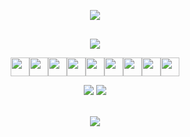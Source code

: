 <p align="center">
<img src="https://github.com/user-attachments/assets/d949e0e2-71c2-46fc-a1bb-27f7d340a7ed">

<br>

<p align="center">
<img src="https://github.com/user-attachments/assets/1e62af81-0372-4663-84a9-f6efc7b59eb7" width="1000" height="1.5">

<!-- 
<p align="center">
<img src="https://github.com/seanprashad/slackmoji/blob/master/emoji/blob/blob-joy-gif.gif" width="30"><img src="https://github.com/seanprashad/slackmoji/blob/master/emoji/blob/blob-joy-gif.gif" width="30"><img src="https://github.com/seanprashad/slackmoji/blob/master/emoji/blob/blob-joy-gif.gif" width="30"><img src="https://github.com/seanprashad/slackmoji/blob/master/emoji/blob/blob-joy-gif.gif" width="30"><img src="https://github.com/seanprashad/slackmoji/blob/master/emoji/blob/blob-joy-gif.gif" width="30"><img src="https://github.com/seanprashad/slackmoji/blob/master/emoji/blob/blob-joy-gif.gif" width="30"><img src="https://github.com/seanprashad/slackmoji/blob/master/emoji/blob/blob-joy-gif.gif" width="30"><img src="https://github.com/seanprashad/slackmoji/blob/master/emoji/blob/blob-joy-gif.gif" width="30"><img src="https://github.com/seanprashad/slackmoji/blob/master/emoji/blob/blob-joy-gif.gif" width="30">
-->



<p align="center">
<img src="https://github.com/user-attachments/assets/dfbb7cd9-25a2-4f09-8429-53596616587e">

<p align="center">
<img src="https://github.com/seanprashad/slackmoji/blob/master/emoji/blob/blob-wine-gif.gif" width="30"><img src="https://github.com/seanprashad/slackmoji/blob/master/emoji/blob/blob-wine-gif.gif" width="30"><img src="https://github.com/seanprashad/slackmoji/blob/master/emoji/blob/blob-wine-gif.gif" width="30"><img src="https://github.com/seanprashad/slackmoji/blob/master/emoji/blob/blob-wine-gif.gif" width="30"><img src="https://github.com/seanprashad/slackmoji/blob/master/emoji/blob/blob-wine-gif.gif" width="30"><img src="https://github.com/seanprashad/slackmoji/blob/master/emoji/blob/blob-wine-gif.gif" width="30"><img src="https://github.com/seanprashad/slackmoji/blob/master/emoji/blob/blob-wine-gif.gif" width="30"><img src="https://github.com/seanprashad/slackmoji/blob/master/emoji/blob/blob-wine-gif.gif" width="30"><img src="https://github.com/seanprashad/slackmoji/blob/master/emoji/blob/blob-wine-gif.gif" width="30">

<div align="center">
  <img src="https://quotes-github-readme.vercel.app/api?theme=merko&border=true&quote=Sometimes%20you%20just%20have%20to%20walk%20%with%20your%20eyes%20closed%20and%20trust.">  
  <img src="https://quotes-github-readme.vercel.app/api?theme=merko&border=true">
</div>

<br>

<p align="center">
<img src="https://github.com/user-attachments/assets/2414221f-5409-4061-8299-ac55c4a39e0e">

<br>
